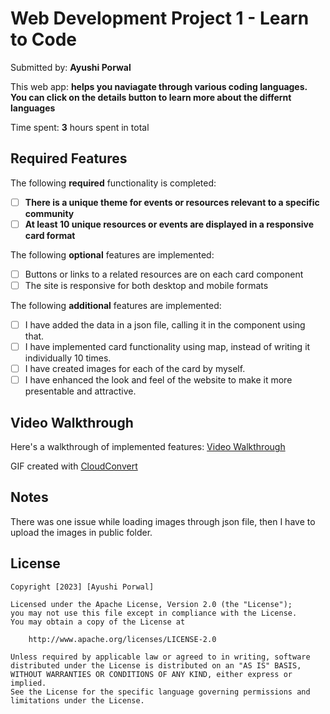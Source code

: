 # Web Development Project 1 - Learn to Code

Submitted by: **Ayushi Porwal**

This web app: **helps you naviagate through various coding languages. You can click on the details button to learn more about the differnt languages**

Time spent: **3** hours spent in total

## Required Features

The following **required** functionality is completed:

- [ ] **There is a unique theme for events or resources relevant to a specific community**
- [ ] **At least 10 unique resources or events are displayed in a responsive card format**

The following **optional** features are implemented:

- [ ] Buttons or links to a related resources are on each card component
- [ ] The site is responsive for both desktop and mobile formats

The following **additional** features are implemented:

* [ ] I have added the data in a json file, calling it in the component using that.
* [ ] I have implemented card functionality using map, instead of writing it individually 10 times.
* [ ] I have created images for each of the card by myself.
* [ ] I have enhanced the look and feel of the website to make it more presentable and attractive.

## Video Walkthrough

Here's a walkthrough of implemented features:
[Video Walkthrough](https://i.imgur.com/dUmbcOo.gifv)

<!-- Replace this with whatever GIF tool you used! -->
GIF created with [CloudConvert](https://cloudconvert.com/mp4-to-gif)
<!-- Recommended tools:
[Kap](https://getkap.co/) for macOS
[ScreenToGif](https://www.screentogif.com/) for Windows
[peek](https://github.com/phw/peek) for Linux. -->

## Notes

There was one issue while loading images through json file, then I have to upload the images in public folder.

## License

    Copyright [2023] [Ayushi Porwal]

    Licensed under the Apache License, Version 2.0 (the "License");
    you may not use this file except in compliance with the License.
    You may obtain a copy of the License at

        http://www.apache.org/licenses/LICENSE-2.0

    Unless required by applicable law or agreed to in writing, software
    distributed under the License is distributed on an "AS IS" BASIS,
    WITHOUT WARRANTIES OR CONDITIONS OF ANY KIND, either express or implied.
    See the License for the specific language governing permissions and
    limitations under the License.
